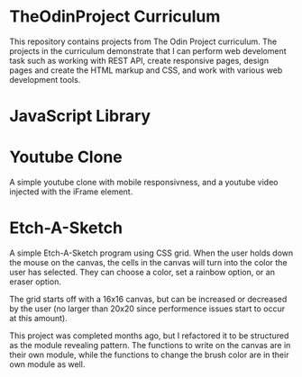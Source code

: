 # TheOdinProject Curriculum
This repository contains projects from The Odin Project curriculum. The projects in the curriculum demonstrate that I 
can perform web develoment task such as working with REST API, create responsive pages, design pages and create the HTML markup and CSS, and work with various web development tools. 

# JavaScript Library

# Youtube Clone
A simple youtube clone with mobile responsivness, and a youtube video injected with the iFrame element. 

# Etch-A-Sketch
A simple Etch-A-Sketch program using CSS grid. When the user holds down the mouse on the canvas, the cells in 
the canvas will turn into the color the user has selected. They can choose a color, set a rainbow option, or an eraser option. 

The grid starts off with a 16x16 canvas, but can be increased or decreased by the user (no larger than 20x20 since performence issues start to
occur at this amount). 

This project was completed months ago, but I refactored it to be structured as the module revealing pattern. The functions to write on the canvas are in their 
own module, while the functions to change the brush color are in their own module as well. 
